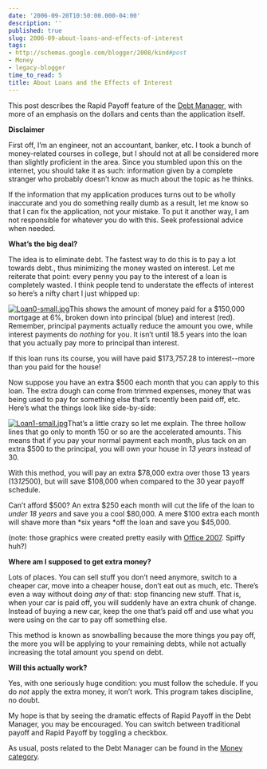 ```yaml
---
date: '2006-09-20T10:50:00.000-04:00'
description: ''
published: true
slug: 2006-09-about-loans-and-effects-of-interest
tags:
- http://schemas.google.com/blogger/2008/kind#post
- Money
- legacy-blogger
time_to_read: 5
title: About Loans and the Effects of Interest
---
```


This post describes the Rapid Payoff feature of the [Debt Manager](/debt), with more of an emphasis on the dollars and cents than the application itself.

**Disclaimer**

First off, I’m an engineer, not an accountant, banker, etc. I took a bunch of money-related courses in college, but I should not at all be considered more than slightly proficient in the area. Since you stumbled upon this on the internet, you should take it as such: information given by a complete stranger who probably doesn’t know as much about the topic as he thinks.

If the information that my application produces turns out to be wholly inaccurate and you do something really dumb as a result, let me know so that I can fix the application, not your mistake. To put it another way, I am not responsible for whatever you do with this. Seek professional advice when needed.

**What’s the big deal?**

The idea is to eliminate debt. The fastest way to do this is to pay a lot towards debt., thus minimizing the money wasted on interest. Let me reiterate that point: every penny you pay to the interest of a loan is completely wasted. I think people tend to understate the effects of interest so here’s a nifty chart I just whipped up:



<a class="imagelink" href="/wp-content/uploads/2006/09/Loan0-big.jpg" title="Normal Loan Payoff">![Loan0-small.jpg](Loan0-small.jpg)</a>This shows the amount of money paid for a $150,000 mortgage at 6%, broken down into principal (blue) and interest (red). Remember, principal payments actually reduce the amount you owe, while interest payments do *nothing* for you. It isn’t until 18.5 years into the loan that you actually pay more to principal than interest.

If this loan runs its course, you will have paid $173,757.28 to interest--more than you paid for the house!

Now suppose you have an extra $500 each month that you can apply to this loan. The extra dough can come from trimmed expenses, money that was being used to pay for something else that’s recently been paid off, etc. Here’s what the things look like side-by-side:



<a class="imagelink" href="/wp-content/uploads/2006/09/Loan1-big.jpg" title="Loans Compared">![Loan1-small.jpg](Loan1-small.jpg)</a>That’s a little crazy so let me explain. The three hollow lines that go only to month 150 or so are the accelerated amounts. This means that if you pay your normal payment each month, plus tack on an extra $500 to the principal, you will own your house in *13 years* instead of 30.

With this method, you will pay an extra $78,000 extra over those 13 years (13*12*500), but will save $108,000 when compared to the 30 year payoff schedule.

Can’t afford $500? An extra $250 each month will cut the life of the loan to *under 18 years* and save you a cool $80,000. A mere $100 extra each month will shave more than *six years *off the loan and save you $45,000.

(note: those graphics were created pretty easily with [Office 2007](http://www.wassupy.com/?p=478). Spiffy huh?)

**Where am I supposed to get extra money?**

Lots of places. You can sell stuff you don’t need anymore, switch to a cheaper car, move into a cheaper house, don’t eat out as much, etc. There’s even a way without doing *any* of that: stop financing new stuff. That is, when your car is paid off, you will suddenly have an extra chunk of change. Instead of buying a new car, keep the one that’s paid off and use what you were using on the car to pay off something else.

This method is known as snowballing because the more things you pay off, the more you will be applying to your remaining debts, while not actually increasing the total amount you spend on debt.

**Will this actually work?**

Yes, with one seriously huge condition: you must follow the schedule. If you do *not* apply the extra money, it won’t work. This program takes discipline, no doubt.

My hope is that by seeing the dramatic effects of Rapid Payoff in the Debt Manager, you may be encouraged. You can switch between traditional payoff and Rapid Payoff by toggling a checkbox.

As usual, posts related to the Debt Manager can be found in the [Money category](/?cat=14).